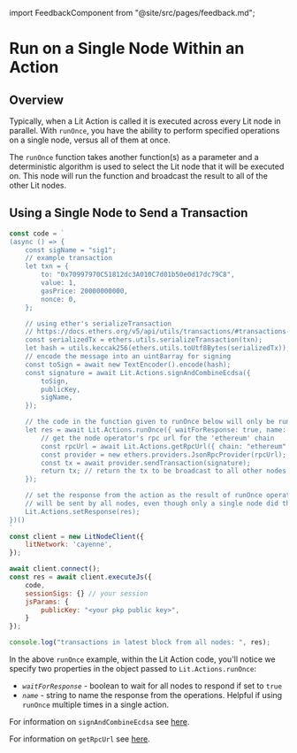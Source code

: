 import FeedbackComponent from "@site/src/pages/feedback.md";

# Run on a Single Node Within an Action

## Overview

Typically, when a Lit Action is called it is executed across every Lit node in parallel. With `runOnce`, you have the ability to perform specified operations on a single node, versus all of them at once.

The `runOnce` function takes another function(s) as a parameter and a deterministic algorithm is used to select the Lit node that it will be executed on. This node will run the function and broadcast the result to all of the other Lit nodes.

## Using a Single Node to Send a Transaction

```js
const code = `
(async () => {
    const sigName = "sig1";
    // example transaction
    let txn = {
        to: "0x70997970C51812dc3A010C7d01b50e0d17dc79C8",
        value: 1,
        gasPrice: 20000000000,
        nonce: 0,
    };

    // using ether's serializeTransaction
    // https://docs.ethers.org/v5/api/utils/transactions/#transactions--functions
    const serializedTx = ethers.utils.serializeTransaction(txn);
    let hash = utils.keccak256(ethers.utils.toUtf8Bytes(serializedTx));
    // encode the message into an uint8array for signing
    const toSign = await new TextEncoder().encode(hash);
    const signature = await Lit.Actions.signAndCombineEcdsa({
        toSign,
        publicKey,
        sigName,
    });

    // the code in the function given to runOnce below will only be run by one node
    let res = await Lit.Actions.runOnce({ waitForResponse: true, name: "txnSender" }, async () => {
        // get the node operator's rpc url for the 'ethereum' chain
        const rpcUrl = await Lit.Actions.getRpcUrl({ chain: "ethereum" });
        const provider = new ethers.providers.JsonRpcProvider(rpcUrl);
        const tx = await provider.sendTransaction(signature);
        return tx; // return the tx to be broadcast to all other nodes
    });

    // set the response from the action as the result of runOnce operation
    // will be sent by all nodes, even though only a single node did the computation
    Lit.Actions.setResponse(res);
})()
`
const client = new LitNodeClient({
    litNetwork: 'cayenne',
});

await client.connect();
const res = await client.executeJs({
    code,
    sessionSigs: {} // your session
    jsParams: {
        publicKey: "<your pkp public key>",
    }
});

console.log("transactions in latest block from all nodes: ", res);
```
In the above `runOnce` example, within the Lit Action code, you'll notice we specify two properties in the object passed to `Lit.Actions.runOnce`:
- *`waitForResponse`* - boolean to wait for all nodes to respond if set to `true`
- *`name`* - string to name the response from the operations. Helpful if using `runOnce` multiple times in a single action.


For information on `signAndCombineEcdsa` see [here](./combining-signatures.md).

For information on `getRpcUrl` see [here](./get-rpc-url.md).
